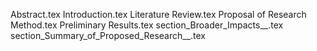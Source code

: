 Abstract.tex
Introduction.tex
Literature Review.tex
Proposal of Research Method.tex
Preliminary Results.tex
section_Broader_Impacts__.tex
section_Summary_of_Proposed_Research__.tex
